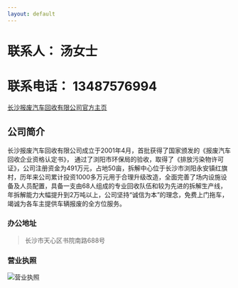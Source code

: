 ```yaml
---
layout: default
---
```


# 联系人： 汤女士
# 联系电话： 13487576994

[长沙报废汽车回收有限公司官方主页](http://www.csbfqc.com)

## 公司简介

长沙报废汽车回收有限公司成立于2001年4月，首批获得了国家颁发的《报废汽车回收企业资格认定书》， 通过了浏阳市环保局的验收，取得了《排放污染物许可证》，公司注册资金为491万元，占地50亩，拆解中心位于长沙市浏阳永安镇红旗村，历年来公司累计投资1000多万元用于合理升级改造，全面完善了场内设施设备及人员配置，具备一支由68人组成的专业回收队伍和较为先进的拆解生产线，年拆解能力大幅提升到2万吨以上，公司坚持“诚信为本”的理念，免费上门拖车，竭诚为各车主提供车辆报废的全方位服务。

### 办公地址

> 长沙市天心区书院南路688号

### 营业执照

![营业执照](http://www.csbfqc.com/Content/UploadFiles/image/20171124/20171124222347_9732.jpg)
